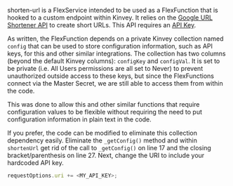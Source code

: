 shorten-url is a FlexService intended to be used as a FlexFunction that is hooked to a custom endpoint within Kinvey. It relies on the [Google URL Shortener API](https://developers.google.com/url-shortener/v1/getting_started) to create short URLs. This API requires an [API Key](https://developers.google.com/url-shortener/v1/getting_started#APIKey).

As written, the FlexFunction depends on a private Kinvey collection named `config` that can be used to store configuration information, such as API keys, for this and other similar integrations. The collection has two columns (beyond the default Kinvey columns): `configKey` and `configVal`. It is set to be private (i.e. All Users permissions are all set to Never) to prevent unauthorized outside access to these keys, but since the FlexFunctions connect via the Master Secret, we are still able to access them from within the code.

This was done to allow this and other similar functions that require configuration values to be flexible without requiring the need to put configuration information in plain text in the code.

If you prefer, the code can be modified to eliminate this collection dependency easily. Eliminate the `_getConfig()` method and within `shortenUrl` get rid of the call to `_getConfig()` on line 17 and the closing bracket/parenthesis on line 27. Next, change the URI to include your hardcoded API key.

```javascript
requestOptions.uri += <MY_API_KEY>;
```